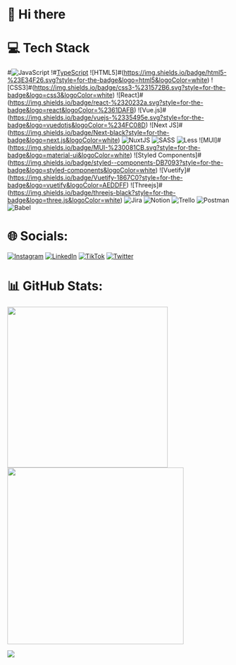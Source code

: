# 👋 Hi there

# 💻 Tech Stack
#![JavaScript](https://img.shields.io/badge/javascript-%23323330.svg?style=for-the-badge&logo=javascript&logoColor=%23F7DF1E) !#[TypeScript](https://img.shields.io/badge/typescript-%23007ACC.svg?style=for-the-badge&logo=typescript&logoColor=white) ![HTML5]#(https://img.shields.io/badge/html5-%23E34F26.svg?style=for-the-badge&logo=html5&logoColor=white) ![CSS3]#(https://img.shields.io/badge/css3-%231572B6.svg?style=for-the-badge&logo=css3&logoColor=white) ![React]#(https://img.shields.io/badge/react-%2320232a.svg?style=for-the-badge&logo=react&logoColor=%2361DAFB) ![Vue.js]#(https://img.shields.io/badge/vuejs-%2335495e.svg?style=for-the-badge&logo=vuedotjs&logoColor=%234FC08D) ![Next JS]#(https://img.shields.io/badge/Next-black?style=for-the-badge&logo=next.js&logoColor=white) ![NuxtJS](https://img.shields.io/badge/Nuxt-#black?style=for-the-badge&logo=nuxt.js&logoColor=white) ![SASS](https://img.shields.io/badge/SASS-hotpink.svg?style=for-the-#badge&logo=SASS&logoColor=white) ![Less](https://img.shields.io/badge/less-2B4C80?style=for-the-badge&logo=less&logoColor=white) ![MUI]#(https://img.shields.io/badge/MUI-%230081CB.svg?style=for-the-badge&logo=material-ui&logoColor=white) ![Styled Components]#(https://img.shields.io/badge/styled--components-DB7093?style=for-the-badge&logo=styled-components&logoColor=white) ![Vuetify]#(https://img.shields.io/badge/Vuetify-1867C0?style=for-the-badge&logo=vuetify&logoColor=AEDDFF) ![Threejs]#(https://img.shields.io/badge/threejs-black?style=for-the-badge&logo=three.js&logoColor=white) ![Jira](https://img.shields.io/badge/jira-#%230A0FFF.svg?style=for-the-badge&logo=jira&logoColor=white) ![Notion](https://img.shields.io/badge/Notion-%23000000.svg?style=for-the-#badge&logo=notion&logoColor=white) ![Trello](https://img.shields.io/badge/Trello-%23026AA7.svg?style=for-the-#badge&logo=Trello&logoColor=white) ![Postman](https://img.shields.io/badge/Postman-FF6C37?style=for-the-#badge&logo=postman&logoColor=white) ![Babel](https://img.shields.io/badge/Babel-F9DC3e?style=for-the-badge&logo=babel&logoColor=black)

# 🌐 Socials:
[![Instagram](https://img.shields.io/badge/Instagram-%23E4405F.svg?logo=Instagram&logoColor=white)]() [![LinkedIn](https://img.shields.io/badge/LinkedIn-%230077B5.svg?logo=linkedin&logoColor=white)](https://www.linkedin.com/in/sebasti%C3%A3o-bicharra-ba53a81b7/) [![TikTok](https://img.shields.io/badge/TikTok-%23000000.svg?logo=TikTok&logoColor=white)]() [![Twitter](https://img.shields.io/badge/Twitter-%231DA1F2.svg?logo=Twitter&logoColor=white)]() 

# 📊 GitHub Stats:
<img src="https://github-readme-stats-wheat-two-53.vercel.app/api?username=SebasNeto&theme=neon&hide_border=false&include_all_commits=false&count_private=false"  width="364px" />                    <img src="https://github-readme-streak-stats.herokuapp.com/?user=SebasNeto&theme=neon&hide_border=false"  width="400px" />



![](https://github-readme-stats-wheat-two-53.vercel.app/api/top-langs/?username=SebasNeto&theme=neon&hide_border=false&include_all_commits=false&count_private=false&layout=compact)
